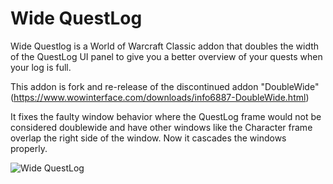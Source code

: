 Wide QuestLog
=============

Wide Questlog is a World of Warcraft Classic addon that doubles the width of the 
QuestLog UI panel to give you a better overview of your quests when your log is 
full.

This addon is fork and re-release of the discontinued addon "DoubleWide" 
(https://www.wowinterface.com/downloads/info6887-DoubleWide.html)

It fixes the faulty window behavior where the QuestLog frame would not be 
considered doublewide and have other windows like the Character frame overlap 
the right side of the window. Now it cascades the windows properly.

![Wide QuestLog](https://i.imgur.com/IXMDff8.png "Wide QuestLog")